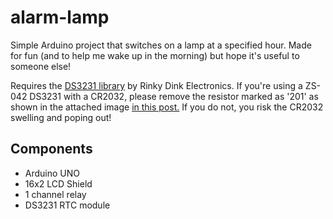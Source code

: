 # alarm-lamp

Simple Arduino project that switches on a lamp at a specified hour. Made for fun (and to help me wake up in the morning) but hope it's useful to someone else!

Requires the [DS3231 library](http://www.rinkydinkelectronics.com/library.php?id=73) by Rinky Dink Electronics. If you're using a ZS-042 DS3231 with a CR2032, please remove the resistor marked as '201' as shown in the attached image [in this post.](https://forum.arduino.cc/index.php?topic=278270.msg2916047#msg2916047) If you do not, you risk the CR2032 swelling and poping out!

## Components
* Arduino UNO
* 16x2 LCD Shield
* 1 channel relay
* DS3231 RTC module
